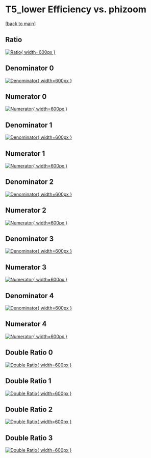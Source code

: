 # T5_lower Efficiency vs. phizoom

[[back to main](./)]



## Ratio

[![Ratio](../mtv/var/T5_lower_loweta_0_1_eff_phizoom.png){ width=600px }](../mtv/var/T5_lower_loweta_0_1_eff_phizoom.pdf)

## Denominator 0

[![Denominator](../mtv/den/T5_lower_loweta_0_1_eff_phizoom_den0.png){ width=600px }](../mtv/den/T5_lower_loweta_0_1_eff_phizoom_den0.pdf)

## Numerator 0

[![Numerator](../mtv/num/T5_lower_loweta_0_1_eff_phizoom_num0.png){ width=600px }](../mtv/num/T5_lower_loweta_0_1_eff_phizoom_num0.pdf)

## Denominator 1

[![Denominator](../mtv/den/T5_lower_loweta_0_1_eff_phizoom_den1.png){ width=600px }](../mtv/den/T5_lower_loweta_0_1_eff_phizoom_den1.pdf)

## Numerator 1

[![Numerator](../mtv/num/T5_lower_loweta_0_1_eff_phizoom_num1.png){ width=600px }](../mtv/num/T5_lower_loweta_0_1_eff_phizoom_num1.pdf)

## Denominator 2

[![Denominator](../mtv/den/T5_lower_loweta_0_1_eff_phizoom_den2.png){ width=600px }](../mtv/den/T5_lower_loweta_0_1_eff_phizoom_den2.pdf)

## Numerator 2

[![Numerator](../mtv/num/T5_lower_loweta_0_1_eff_phizoom_num2.png){ width=600px }](../mtv/num/T5_lower_loweta_0_1_eff_phizoom_num2.pdf)

## Denominator 3

[![Denominator](../mtv/den/T5_lower_loweta_0_1_eff_phizoom_den3.png){ width=600px }](../mtv/den/T5_lower_loweta_0_1_eff_phizoom_den3.pdf)

## Numerator 3

[![Numerator](../mtv/num/T5_lower_loweta_0_1_eff_phizoom_num3.png){ width=600px }](../mtv/num/T5_lower_loweta_0_1_eff_phizoom_num3.pdf)

## Denominator 4

[![Denominator](../mtv/den/T5_lower_loweta_0_1_eff_phizoom_den4.png){ width=600px }](../mtv/den/T5_lower_loweta_0_1_eff_phizoom_den4.pdf)

## Numerator 4

[![Numerator](../mtv/num/T5_lower_loweta_0_1_eff_phizoom_num4.png){ width=600px }](../mtv/num/T5_lower_loweta_0_1_eff_phizoom_num4.pdf)

## Double Ratio 0

[![Double Ratio](../mtv/ratio/T5_lower_loweta_0_1_eff_phizoom_ratio0.png){ width=600px }](../mtv/ratio/T5_lower_loweta_0_1_eff_phizoom_ratio0.pdf)

## Double Ratio 1

[![Double Ratio](../mtv/ratio/T5_lower_loweta_0_1_eff_phizoom_ratio1.png){ width=600px }](../mtv/ratio/T5_lower_loweta_0_1_eff_phizoom_ratio1.pdf)

## Double Ratio 2

[![Double Ratio](../mtv/ratio/T5_lower_loweta_0_1_eff_phizoom_ratio2.png){ width=600px }](../mtv/ratio/T5_lower_loweta_0_1_eff_phizoom_ratio2.pdf)

## Double Ratio 3

[![Double Ratio](../mtv/ratio/T5_lower_loweta_0_1_eff_phizoom_ratio3.png){ width=600px }](../mtv/ratio/T5_lower_loweta_0_1_eff_phizoom_ratio3.pdf)

